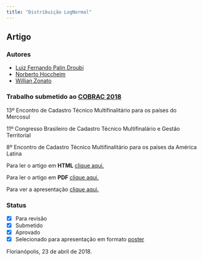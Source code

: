 ```yaml
---
title: "Distribuição LogNormal"
---
```


## Artigo

### Autores

* [Luiz Fernando Palin Droubi](http://droubi.me)
* [Norberto Hoccheim](http://cienciaparaeducacao.org/eng/pesquisador/norberto-hochheim/)
* [Willian Zonato](https://github.com/willzonato)

### Trabalho submetido ao [COBRAC 2018](http://cobrac2018.paginas.ufsc.br/) 

13º Encontro de Cadastro Técnico Multifinalitário para os países do Mercosul

11º Congresso Brasileiro de Cadastro Técnico Multifinalário e Gestão Territorial

8º Encontro de Cadastro Técnico Multifinalitário para os países da América Latina

Para ler o artigo em **HTML** [clique aqui.](https://github.com/lfpdroubi/dist_lognormal/blob/master/Artigo.md)

Para ler o artigo em **PDF** [clique aqui.](https://github.com/lfpdroubi/dist_lognormal/blob/master/Artigo.pdf)

Para ver a apresentação [clique aqui.](./Apresentacao.html)

### Status

- [x] Para revisão
- [x] Submetido
- [x] Aprovado
- [x] Selecionado para apresentação em formato [poster](./poster/poster.pdf)

Florianópolis, 23 de abril de 2018.